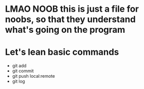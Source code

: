 # LMAO NOOB this is just a file for noobs, so that they understand what's going on the program

# Let's lean basic commands
- git add
- git commit
- git push local:remote
- git log